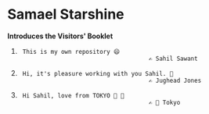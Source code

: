 # Samael Starshine

**Introduces the Visitors' Booklet**

1.
        This is my own repository 😄 
                                            ✍️ Sahil Sawant

2.
        Hi, it's pleasure working with you Sahil. 👋
                                            ✍️ Jughead Jones

3.
        Hi Sahil, love from TOKYO 🗼 💝
                                            ✍️ 💓 Tokyo
